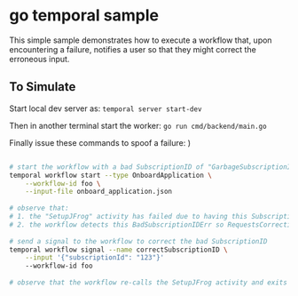 # go temporal sample

This simple sample demonstrates how to execute a workflow that, upon encountering a failure, notifies a user so that they might correct the erroneous input.

## To Simulate

Start local dev server as: `temporal server start-dev`

Then in another terminal start the worker: `go run cmd/backend/main.go`

Finally issue these commands to spoof a failure:
)
```bash

# start the workflow with a bad SubscriptionID of "GarbageSubscriptionID"
temporal workflow start --type OnboardApplication \
    --workflow-id foo \
    --input-file onboard_application.json
    
# observe that:
# 1. the "SetupJFrog" activity has failed due to having this SubscriptionID
# 2. the workflow detects this BadSubscriptionIDErr so RequestsCorrection  
    
# send a signal to the workflow to correct the bad SubscriptionID
temporal workflow signal --name correctSubscriptionID \
    --input '{"subscriptionId": "123"}' 
    --workflow-id foo
    
# observe that the workflow re-calls the SetupJFrog activity and exits
```
